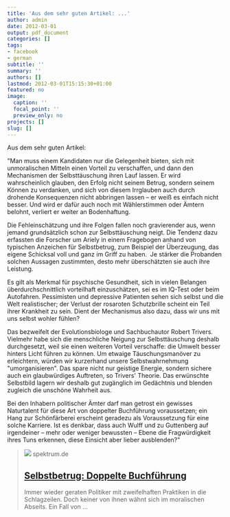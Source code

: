```yaml
---
title: 'Aus dem sehr guten Artikel: ...'
author: admin
date: 2012-03-01
output: pdf_document
categories: []
tags:
- facebook
- german
subtitle: ''
summary: ''
authors: []
lastmod: 2012-03-01T15:15:30+01:00
featured: no
image:
  caption: ''
  focal_point: ''
  preview_only: no
projects: []
slug: []
---
```

Aus dem sehr guten Artikel:

"Man muss einem Kandidaten nur die Gelegenheit bieten, sich mit unmoralischen Mitteln einen Vorteil zu verschaffen, und dann den Mechanismen der Selbsttäuschung ihren Lauf lassen. Er wird wahrscheinlich glauben, den Erfolg nicht seinem Betrug, sondern seinem Können zu verdanken, und sich von diesem Irrglauben auch durch drohende Konsequenzen nicht abbringen lassen – er weiß es einfach nicht besser. Und wird er dafür auch noch mit Wählerstimmen oder Ämtern belohnt, verliert er weiter an Bodenhaftung.

Die Fehleinschätzung und ihre Folgen fallen noch gravierender aus, wenn jemand grundsätzlich schon zur Selbsttäuschung neigt. Die Tendenz dazu erfassten die Forscher um Ariely in einem Fragebogen anhand von typischen ­Anzeichen für Selbstbetrug, zum Beispiel der Überzeugung, das eigene Schicksal voll und ganz im Griff zu haben. ­ Je stärker die Probanden solchen Aussagen zustimmten, desto mehr überschätzten sie auch ihre Leistung.

Es gilt als Merkmal für psychische Gesundheit, sich in vielen Belangen überdurchschnittlich vorteilhaft einzuschätzen, sei es im IQ-Test oder beim Autofahren. Pessimisten und depressive Patienten sehen sich selbst und die Welt realistischer; der Verlust der rosaroten Schutzbrille scheint ein Teil ihrer Krankheit zu sein. Dient der Mechanismus also dazu, dass wir uns mit uns selbst wohler fühlen?

Das bezweifelt der Evolutionsbiologe und Sachbuchautor Robert Trivers. Vielmehr habe sich die menschliche Neigung zur Selbsttäuschung deshalb durchgesetzt, weil sie einen ­weiteren Vorteil verschaffe: die Umwelt besser hinters Licht führen zu können. Um etwaige Täuschungsmanöver zu erleichtern, würden wir kurzerhand unsere Selbstwahrnehmung "umorganisieren". Das spare nicht nur geistige Ener­gie, sondern sichere auch ein glaubwürdiges Auftreten, so Trivers' Theorie. Das erwünschte Selbstbild lagern wir deshalb gut zugänglich im Gedächtnis und blenden zugleich die unschöne Wahrheit aus.

Bei den Inhabern politischer Ämter darf man getrost ein gewisses Naturtalent für diese Art von doppelter Buchführung voraussetzen; ein Hang zur Schönfärberei erscheint geradezu als Voraussetzung für eine solche Karriere. Ist es denkbar, dass auch Wulff und zu Guttenberg auf irgendeiner – mehr oder weniger bewussten – Ebene die Fragwürdigkeit ihres Tuns erkennen, diese Einsicht aber lieber ausblenden?"

> [![](https://static.spektrum.de/fm/912/871833139_DDP.jpg?f=1920x1080)](http://www.spektrum.de/alias/selbstbetrug/doppelte-buchfuehrung/1143504)
> spektrum.de
> ## [Selbstbetrug: Doppelte Buchführung](http://www.spektrum.de/alias/selbstbetrug/doppelte-buchfuehrung/1143504)
>
>Immer wieder geraten Politiker mit zweifelhaften Praktiken in die Schlagzeilen. Doch keiner von ihnen wähnt sich im moralischen Abseits. Ein Fall von ...

